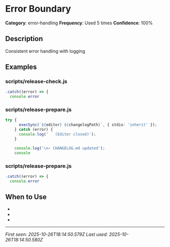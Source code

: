 # Error Boundary

**Category**: error-handling
**Frequency**: Used 5 times
**Confidence**: 100%

## Description
Consistent error handling with logging

## Examples

### scripts/release-check.js
```typescript
.catch((error) => {
  console.error
```


### scripts/release-prepare.js
```typescript
try {
      execSync(`${editor} ${changelogPath}`, { stdio: 'inherit' });
    } catch (error) {
      console.log('   (Editor closed)');
    }

    console.log('\n✓ CHANGELOG.md updated');
    console
```


### scripts/release-prepare.js
```typescript
.catch((error) => {
  console.error
```


## When to Use
- 
- 
- 

---
*First seen: 2025-10-26T18:14:50.579Z*
*Last used: 2025-10-26T18:14:50.580Z*
